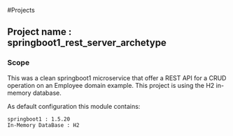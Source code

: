 #Projects  

## Project name : springboot1_rest_server_archetype  
### Scope
This was a clean springboot1 microservice that offer a REST API for a CRUD operation on an Employee domain example.
This project is using the H2 in-memory database.

As default configuration this module contains:

    springboot1 : 1.5.20
    In-Memory DataBase : H2


